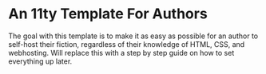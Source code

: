 # An 11ty Template For Authors

The goal with this template is to make it as easy as possible for an author to self-host their fiction, regardless of their knowledge of HTML, CSS, and webhosting. Will replace this with a step by step guide on how to set everything up later.
